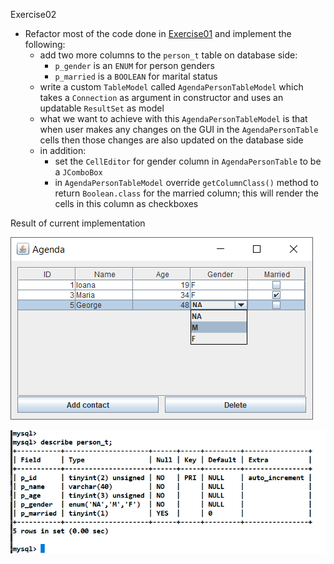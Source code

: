 Exercise02

- Refactor most of the code done in [Exercise01](../exercise01) 
  and implement the following:
  - add two more columns to the `person_t` table on database side:
    - `p_gender` is an `ENUM` for person genders
    - `p_married` is a `BOOLEAN` for marital status
  - write a custom `TableModel` called `AgendaPersonTableModel` 
    which takes a `Connection` as argument in constructor 
    and uses an updatable `ResultSet` as model
  - what we want to achieve with this `AgendaPersonTableModel` 
    is that when user makes any changes on the GUI in the `AgendaPersonTable` 
    cells then those changes are also updated on the database side
  - in addition:
     - set the `CellEditor` for gender column in `AgendaPersonTable`
       to be a `JComboBox`
     - in `AgendaPersonTableModel` override `getColumnClass()` method
       to return `Boolean.class` for the married column; this will render 
       the cells in this column as checkboxes
        
Result of current implementation

![agenda frame table cell editor](doc/agenda_cell_editor.png)

![agenda database person table](doc/agenda_database_table.png)
